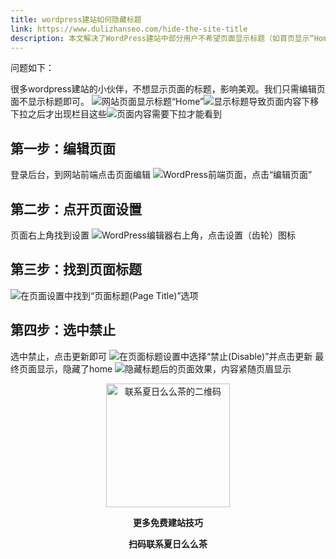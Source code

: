 ```yaml
---
title: wordpress建站如何隐藏标题
link: https://www.dulizhanseo.com/hide-the-site-title
description: 本文解决了WordPress建站中部分用户不希望页面显示标题（如首页显示“Home”）影响美观的问题，提供了通过页面编辑器的设置选项，找到“页面标题”并选择“禁止”来隐藏特定页面标题的方法。
---
```


问题如下：

很多wordpress建站的小伙伴，不想显示页面的标题，影响美观。我们只需编辑页面不显示标题即可。
![网站页面显示标题“Home”](https://cos.files.maozhishi.com/public/attachments/lfx/1669976196185.png)![显示标题导致页面内容下移](https://cos.files.maozhishi.com/public/attachments/lfx/1669976196220.png)
下拉之后才出现栏目这些![页面内容需要下拉才能看到](https://cos.files.maozhishi.com/public/attachments/lfx/1669976196278.png)

## 第一步：编辑页面 

登录后台，到网站前端点击页面编辑
![WordPress前端页面，点击“编辑页面”](https://cos.files.maozhishi.com/public/attachments/lfx/1669976196279.png)

## 第二步：点开页面设置 

页面右上角找到设置
![WordPress编辑器右上角，点击设置（齿轮）图标](https://cos.files.maozhishi.com/public/attachments/lfx/1669976196280.png)

## 第三步：找到页面标题 

![在页面设置中找到“页面标题(Page Title)”选项](https://cos.files.maozhishi.com/public/attachments/lfx/1669976196281.png)

## 第四步：选中禁止 

选中禁止，点击更新即可
![在页面标题设置中选择“禁止(Disable)”并点击更新](https://cos.files.maozhishi.com/public/attachments/lfx/1669976196282.png)
最终页面显示，隐藏了home
![隐藏标题后的页面效果，内容紧随页眉显示](https://cos.files.maozhishi.com/public/attachments/lfx/1669976196286.png)

<p style="text-align: center;"><img src="https://cos.files.maozhishi.com/public/attachments/lfx/1669111684413.png" width="198" alt="联系夏日么么茶的二维码" /></p>
<p style="text-align: center;"><strong>更多免费建站技巧</strong></p>
<p style="text-align: center;"><strong>扫码联系夏日么么茶</strong></p>
